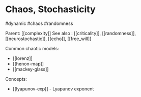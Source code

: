 # Chaos, Stochasticity

#dynamic #chaos #randomness

Parent: [[complexity]]
See also : [[criticality]], [[randomness]], [[neurostochastic]], [[echo]], [[free_will]]

Common chaotic models:
* [[lorenz]]
* [[henon-map]]
* [[mackey-glass]]

Concepts:
* [[lyapunov-exp]] - Lyapunov exponent